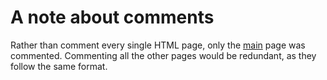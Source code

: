 # A note about comments
Rather than comment every single HTML page, only the [main](index.html) page was commented. Commenting all the other pages would be redundant, as they follow the same format.